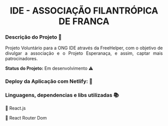 
<h1 align="center"> IDE - ASSOCIAÇÃO FILANTRÓPICA DE FRANCA  </h1>

### Descrição do Projeto :open_file_folder:

<p align="justify"> Projeto Voluntário para a ONG IDE através da FreeHelper, com o objetivo de divulgar a associação e o Projeto Esperanaça, e assim, captar mais patrocinadores. </p>




<strong>Status do Projeto:</strong> Em desenvolvimento :warning:






### Deploy da Aplicação com Netlify: :dash:






### Linguagens, dependencias e libs utilizadas :books:
:pushpin: React.js 

:pushpin: React Router Dom

